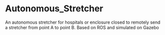 # Autonomous_Stretcher
An autonomous stretcher for hospitals or enclosure closed to remotely send a stretcher from point A to point B. Based on ROS and simulated on Gazebo
